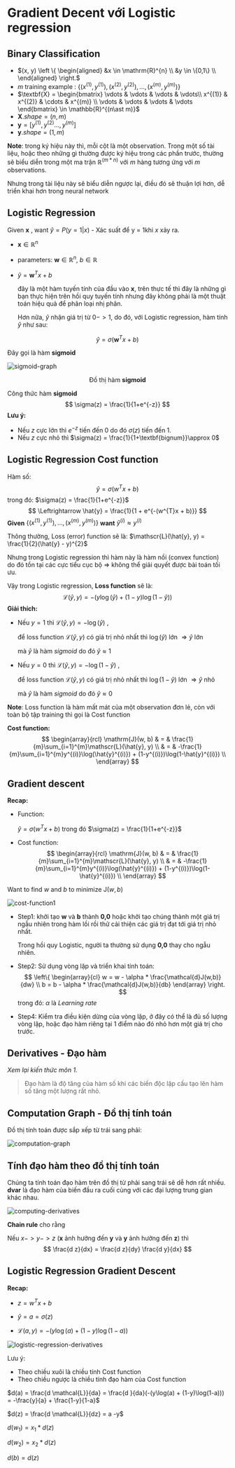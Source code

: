 # Gradient Decent với Logistic regression

## Binary Classification



- $(x, y)  \left \{
    \begin{aligned}
      &x \in \mathrm{R}^{n} \\
      &y \in \{0,1\} \\
    \end{aligned} \right.$
- $m$ training example : $\{(x^{(1)}, y^{(1)}), (x^{(2)}, y^{(2)}), ..., (x^{(m)}, y^{(m)})\}$
- $\textbf{X} = \begin{bmatrix}
  \vdots  & \vdots  & \vdots & \vdots\\
   x^{(1)} & x^{(2)} & \cdots   & x^{(m)} \\
   \vdots & \vdots & \vdots & \vdots
  \end{bmatrix} \in \mathbb{R}^{(n\ast m)}$
- $\textbf{X}.shape = (n, m)$
- $\textbf{y} = [y^{(1)}, y^{(2)} ... , y^{(m)}]$
- $\textbf{y}.shape = (1,m)$

**Note**: trong ký hiệu này thì, mỗi cột là một observation. Trong một số tài liệu, hoặc theo những gì thường được ký hiệu trong các phần trước, thường sẽ biểu diễn trong một ma trận $\mathbb{R}^{(m\ast n)}$ với $m$ hàng tương ứng với $m$ observations.

Nhưng trong tài liệu này sẽ biểu diễn ngược lại, điều đó sẽ thuận lợi hơn, dễ triển khai hơn trong neural network

## Logistic Regression

Given $\textbf{x}$ , want $\hat{y} = P(y=1 | x)$ - Xác suất để y = 1khi $x$ xảy ra.

-  $\textbf{x} \in\mathbb{R}^{n}$

- parameters: $\textbf{w} \in \mathbb{R}^{n}$, $b \in \mathbb{R}$

- $\hat{y} = \textbf{w}^{T}x + b$ 

  đây là một hàm tuyến tính của đầu vào $\textbf{x}$, trên thực tế thì đây là những gì bạn thực hiện trên hồi quy tuyến tính nhưng đây không phải là một thuật toán hiệu quả để phân loại nhị phân.

  Hơn nữa, $\hat{y}$ nhận giá trị từ $0 -> 1$, do đó, với Logistic regression, hàm tính $\hat{y}$ như sau:

$$
\hat{y} =\sigma(\textbf{w}^{T}x + b)
$$

Đây gọi là hàm **sigmoid**

![sigmoid-graph](images/sigmoid-graph.png)

<center>Đồ thị hàm <b>sigmoid</b></center>

Công thức hàm **sigmoid**
$$
\sigma(z) = \frac{1}{1+e^{-z}}
$$
**Lưu ý:**

- Nếu $z$ cực lớn thì $e^{-z}$ tiến đến 0 do đó $\sigma(z)$ tiến đến 1.
- Nếu $z$ cực nhỏ thì $\sigma(z) = \frac{1}{1+\textbf{bignum}}\approx 0$



## Logistic Regression Cost function

Hàm số:
$$
\hat{y} = \sigma(w^{T}x + b)
$$
trong đó:  $\sigma(z) = \frac{1}{1+e^{-z}}$
$$
\Leftrightarrow  \hat{y} = \frac{1}{1 + e^{-(w^{T}x + b)}}
$$
**Given** $\{(x^{(1)}, y^{(1)}), ... , (x^{(m)}, y^{(m)}) \}$ **want** $\hat{y}^{(i)} \approx y^{(i)}$

Thông thường, Loss (error) function sẽ là: $\mathscr{L}(\hat{y}, y) = \frac{1}{2}(\hat{y} - y)^{2}$

Nhưng trong Logistic regression thì hàm này là hàm nồi (convex function) do đó tồn tại các cực tiểu cục bộ => không thể giải quyết được bài toán tối ưu.

Vậy trong Logistic regression, **Loss function** sẽ là:
$$
\mathscr{L}(\hat{y}, y) = -(y\log(\hat{y}) + (1-y)\log(1-\hat{y}))
$$
**Giải thích:**

* Nếu $y=1$  thì $\mathscr{L}(\hat{y}, y) = -\log(\hat{y})$ , 

  để loss function $\mathscr{L}(\hat{y}, y)$ có giá trị nhỏ nhất thì $\log(\hat{y})$ lớn $\Rightarrow \hat{y}$ lớn

  mà $\hat{y}$ là hàm *sigmoid* do đó $\hat{y} \approx  1$ 

* Nếu $y=0$  thì $\mathscr{L}(\hat{y}, y) = -\log(1-\hat{y})$ , 

  để loss function $\mathscr{L}(\hat{y}, y)$ có giá trị nhỏ nhất thì $\log(1-\hat{y})$ lớn $\Rightarrow \hat{y}$ nhỏ

  mà $\hat{y}$ là hàm *sigmoid* do đó $\hat{y} \approx  0$ 

**Note**: Loss function là hàm mất mát của một observation đơn lẻ, còn với toàn bộ tập training thì gọi là Cost function

**Cost function:**
$$
\begin{array}{rcl}
\mathrm{J}(w, b) & = & \frac{1}{m}\sum_{i=1}^{m}\mathscr{L}(\hat{y}, y) \\
 & = & -\frac{1}{m}\sum_{i=1}^{m}y^{(i)}\log(\hat{y}^{(i)}) + (1-y^{(i)})\log(1-\hat{y}^{(i)}) \\
\end{array}
$$

## Gradient descent

**Recap:**

- Function:

  $\hat{y} = \sigma(w^{T}x + b)$ trong đó $\sigma(z) = \frac{1}{1+e^{-z}}$

- Cost function:
  $$
  \begin{array}{rcl}
  \mathrm{J}(w, b) & = & \frac{1}{m}\sum_{i=1}^{m}\mathscr{L}(\hat{y}, y) \\
   & = & -\frac{1}{m}\sum_{i=1}^{m}y^{(i)}\log(\hat{y}^{(i)}) + (1-y^{(i)})\log(1-\hat{y}^{(i)}) \\
  \end{array}
  $$
  

Want to find $w$ and $b$ to minimize $\mathrm{J}(w, b)$ 

![cost-function1](images/cost-function1.png)

- Step1: khởi tạo **w** và **b** thành **0,0** hoặc khởi tạo chúng thành một giá trị ngẫu nhiên trong hàm lồi rồi thử cải thiện các giá trị đạt tới giá trị nhỏ nhất.

  Trong hồi quy Logistic, người ta thường sử dụng **0,0** thay cho ngẫu nhiên.

- Step2: Sử dụng vòng lặp và triển khai tính toán:
  $$
  \left\{ \begin{array}{cl}
  w = w - \alpha * \frac{\mathcal{d}J(w,b)}{dw} \\
  b = b - \alpha * \frac{\mathcal{d}J(w,b)}{db}
  \end{array} \right.
  $$
  trong đó: $\alpha$ là *Learning rate*

- Step4: Kiểm tra điều kiện dừng của vòng lặp, ở đây có thể là đủ số lượng vòng lặp, hoặc đạo hàm riêng tại 1 điểm nào đó nhỏ hơn một giá trị cho trước.



## Derivatives - Đạo hàm

*Xem lại kiến thức môn 1.*

> Đạo hàm là độ tăng của hàm số khi các biến độc lập cấu tạo lên hàm số tăng một lượng rất nhỏ.



## Computation Graph - Đồ thị tính toán

Đồ thị tính toán được sắp xếp từ trái sang phải:

![computation-graph](images/computation-graph.png)

## Tính đạo hàm theo đồ thị tính toán

Chúng ta tính toán đạo hàm trên đồ thị từ phải sang trái sẽ dễ hơn rất nhiều. **dvar** là đạo hàm của biến đầu ra cuối cùng với các đại lượng trung gian khác nhau.

![computing-derivatives](images/computing-derivatives.png)

**Chain rule** cho rằng

Nếu $x -> y -> z$ (**x** ảnh hưởng đến **y** và **y** ảnh hưởng đến **z**) thì
$$
\frac{d z}{dx} = \frac{d z}{dy} \frac{d y}{dx}
$$

## Logistic Regression Gradient Descent

**Recap:**

- $z = w^{T}x + b$

- $\hat{y} = a = \sigma(z)$

- $\mathscr{L}(a, y) = -(y\log(a) + (1-y)\log(1-a))$


![logistic-regression-derivatives](images/logistic-regression-derivatives.png)

Lưu ý: 

- Theo chiều xuôi là chiều tính Cost function
- Theo chiều ngược là chiều tính đạo hàm của Cost function

$d(a) = \frac{d \mathcal{L}}{da} = \frac{d }{da}(-(y\log(a) + (1-y)\log(1-a))) = -\frac{y}{a} + \frac{1-y}{1-a}$

$d(z) = \frac{d \mathcal{L}}{dz} = a -y$

$d(w_1) = x_1 * d(z)$

$d(w_2) = x_2 * d(z)$

$d(b) = d(z)$



